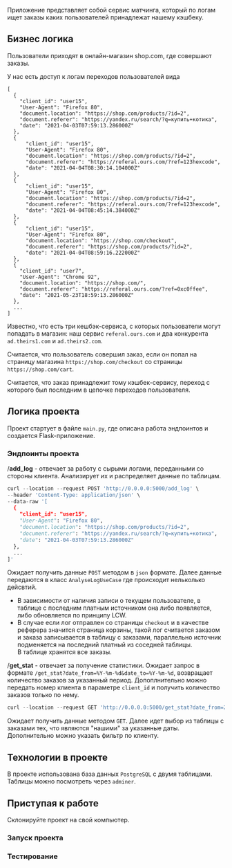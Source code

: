 Приложение представляет собой сервис матчинга, который по логам ищет заказы каких пользователей принадлежат нашему кэшбеку.

## Бизнес логика  
Пользователи приходят в онлайн-магазин shop.com, где совершают заказы.

У нас есть доступ к логам переходов пользователей вида
```
[
  {
	"client_id": "user15",
    "User-Agent": "Firefox 80",
	"document.location": "https://shop.com/products/?id=2",
	"document.referer": "https://yandex.ru/search/?q=купить+котика",
	"date": "2021-04-03T07:59:13.286000Z"
  },
  {
      "client_id": "user15",
      "User-Agent": "Firefox 80",
      "document.location": "https://shop.com/products/?id=2",
      "document.referer": "https://referal.ours.com/?ref=123hexcode",
      "date": "2021-04-04T08:30:14.104000Z"
  },
  {
      "client_id": "user15",
      "User-Agent": "Firefox 80",
      "document.location": "https://shop.com/products/?id=2",
      "document.referer": "https://referal.ours.com/?ref=123hexcode",
      "date": "2021-04-04T08:45:14.384000Z"
  },
  {
      "client_id": "user15",
      "User-Agent": "Firefox 80",
      "document.location": "https://shop.com/checkout",
      "document.referer": "https://shop.com/products/?id=2",
      "date": "2021-04-04T08:59:16.222000Z"
  },
  {
	"client_id": "user7",
	"User-Agent": "Chrome 92",
	"document.location": "https://shop.com/",
	"document.referer": "https://referal.ours.com/?ref=0xc0ffee",
	"date": "2021-05-23T18:59:13.286000Z"
  },
  ...
]
```

Известно, что есть три кешбэк-сервиса, с которых пользователи могут попадать в магазин: наш сервис `referal.ours.com` и два конкурента `ad.theirs1.com` и `ad.theirs2.com`.

Считается, что пользователь совершил заказ, если он попал на страницу магазина `https://shop.com/checkout` со страницы `https://shop.com/cart`.

Считается, что заказ принадлежит тому кэшбек-сервису, переход с которого был последним в цепочке переходов пользователя.


## Логика проекта
Проект стартует в файле `main.py`, где описана работа эндпоинтов и создается Flask-приложение.

### Эндпоинты проекта
/**add_log** - отвечает за работу с сырыми логами, переданными со стороны клиента. Анализирует их и распределяет данные по таблицам.
```python
curl --location --request POST 'http://0.0.0.0:5000/add_log' \
--header 'Content-Type: application/json' \
--data-raw '[
  {
	"client_id": "user15",
    "User-Agent": "Firefox 80",
	"document.location": "https://shop.com/products/?id=2",
	"document.referer": "https://yandex.ru/search/?q=купить+котика",
	"date": "2021-04-03T07:59:13.286000Z"
  },
  ...
]'
```
Ожидает получить данные `POST` методом в `json` формате. Далее данные передаются в класс `AnalyseLogUseCase` где происходит нельколько дейсвтий.
* В зависимости от наличия записи о текущем пользователе, в таблице с последним платным источником она либо появляется, либо обновляется по принципу LCW.
* В случае если лог отправлен со страницы `checkout` и в качестве реферера значится страница корзины, такой лог считается заказом и заказа записывается в таблицу с заказами, параллельно источник подменяется на последний платный из соседней таблицы.  
В таблице хранятся все заказы.

/**get_stat** - отвечает за получение статистики. Ожидает запрос в формате `/get_stat?date_from=%Y-%m-%d&date_to=%Y-%m-%d`, возвращает количество заказов за указанный период. Допоплнительно можно передать номер клиента в параметре `client_id` и получить количество заказов только по нему.
```python
curl --location --request GET 'http://0.0.0.0:5000/get_stat?date_from=2021-04-30&date_to=2021-06-30&client_id=user7'
```

Ожидает получить данные методом `GET`. Далее идет выбор из таблицы с заказами тех, что являются "нашими" за указанные даты. Дополнительно можно указать фильтр по клиенту.

## Технологии в проекте
В проекте использована база данных `PostgreSQL` с двумя таблицами. Таблицы можно посмотреть через `adminer`.

## Приступая к работе
Склонируйте проект на свой компьютер.

### Запуск проекта

### Тестирование

```python

```